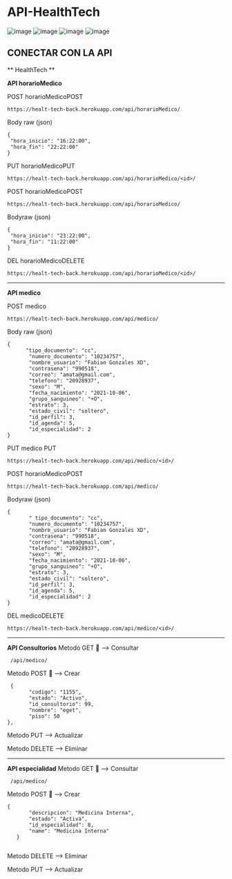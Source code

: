 
# API-HealthTech

![image](https://img.shields.io/github/downloads/TcNobo/TcNo-Acc-Switcher/total?color=%23AEEA7A&label=Django&logo=Django&logoColor=%23AEEA7A&style=for-the-badge)
![image](https://img.shields.io/badge/Git-F05032?style=for-the-badge&logo=git&logoColor=white)
![image](https://img.shields.io/badge/GitHub-100000?style=for-the-badge&logo=github&logoColor=white)
![image](https://img.shields.io/badge/Visual_Studio_Code-0078D4?style=for-the-badge&logo=visual%20studio%20code&logoColor=white)

## CONECTAR CON LA API
** HealthTech **

 **API horarioMedico**

 POST horarioMedicoPOST
 ```
https://healt-tech-back.herokuapp.com/api/horarioMedico/
 ```

Body raw (json)
 ```
{
  "hora_inicio": "16:22:00",
  "hora_fin": "22:22:00"
}
 ```

PUT horarioMedicoPUT
 ```
https://healt-tech-back.herokuapp.com/api/horarioMedico/<id>/
 ```


 POST horarioMedicoPOST
 ```
https://healt-tech-back.herokuapp.com/api/horarioMedico/
 ```

Bodyraw (json)
 ```
{
  "hora_inicio": "23:22:00",
  "hora_fin": "11:22:00"
}
 ```

DEL horarioMedicoDELETE
 ```
https://healt-tech-back.herokuapp.com/api/horarioMedico/<id>/
 ```
 -----------------------------------------------------
 **API medico**

 POST medico
 ```
https://healt-tech-back.herokuapp.com/api/medico/
 ```

Body raw (json)
 ```
{
       "tipo_documento": "cc",
        "numero_documento": "10234757",
        "nombre_usuario": "Fabian Gonzales XD",
        "contrasena": "990518",
        "correo": "amata@gmail.com",
        "telefono": "20928937",
        "sexo": "M",
        "fecha_nacimiento": "2021-10-06",
        "grupo_sanguineo": "+O",
        "estrato": 3,
        "estado_civil": "soltero",
        "id_perfil": 3,
        "id_agenda": 5,
        "id_especialidad": 2
}
 ```

PUT medico PUT
 ```
https://healt-tech-back.herokuapp.com/api/medico/<id>/
 ```


 POST horarioMedicoPOST
 ```
https://healt-tech-back.herokuapp.com/api/medico/
 ```

Bodyraw (json)
 ```
{
        " tipo_documento": "cc",
        "numero_documento": "10234757",
        "nombre_usuario": "Fabian Gonzales XD",
        "contrasena": "990518",
        "correo": "amata@gmail.com",
        "telefono": "20928937",
        "sexo": "M",
        "fecha_nacimiento": "2021-10-06",
        "grupo_sanguineo": "+O",
        "estrato": 3,
        "estado_civil": "soltero",
        "id_perfil": 3,
        "id_agenda": 5,
        "id_especialidad": 2
}
 ```

DEL medicoDELETE
 ```
https://healt-tech-back.herokuapp.com/api/medico/<id>/
 ```
 
 -----------------------------------------------------
**API Consultorios**
 Metodo GET 🎈 --> Consultar
 ```
  /api/medico/
 ```
 Metodo POST 📃 --> Crear
 ```
  {
        "codigo": "1155",
        "estado": "Activo",
        "id_consultorio": 99,
        "nombre": "eget",
        "piso": 50
},
  ```

 Metodo  PUT    --> Actualizar

 Metodo DELETE  --> Eliminar

 -----------------------------------------------------
**API especialidad**
 Metodo GET 🎈 --> Consultar
 ```
  /api/medico/
 ```
 Metodo POST 📃 --> Crear
 ```
{
        "descripcion": "Medicina Interna",
        "estado": "Activa",
        "id_especialidad": 8,
        "name": "Medicina Interna"
    }


  ```
Metodo DELETE  --> Eliminar

Metodo  PUT    --> Actualizar
